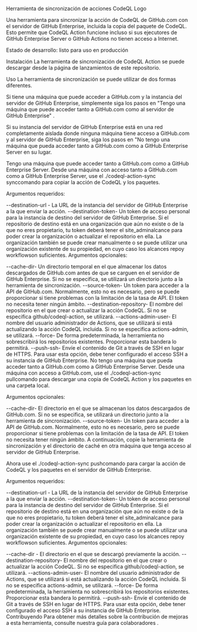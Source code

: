Herramienta de sincronización de acciones CodeQL
Logo

Una herramienta para sincronizar la acción de CodeQL de GitHub.com con el servidor de GitHub Enterprise, incluida la copia del paquete de CodeQL. Esto permite que CodeQL Action funcione incluso si sus ejecutores de GitHub Enterprise Server o GitHub Actions no tienen acceso a Internet.

Estado de desarrollo: listo para uso en producción

Instalación
La herramienta de sincronización de CodeQL Action se puede descargar desde la página de lanzamientos de este repositorio.

Uso
La herramienta de sincronización se puede utilizar de dos formas diferentes.

Si tiene una máquina que puede acceder a GitHub.com y la instancia del servidor de GitHub Enterprise, simplemente siga los pasos en "Tengo una máquina que puede acceder tanto a GitHub.com como al servidor de GitHub Enterprise" .

Si su instancia del servidor de GitHub Enterprise está en una red completamente aislada donde ninguna máquina tiene acceso a GitHub.com y al servidor de GitHub Enterprise, siga los pasos en "No tengo una máquina que pueda acceder tanto a GitHub.com como a GitHub Enterprise Server en su lugar.

Tengo una máquina que puede acceder tanto a GitHub.com como a GitHub Enterprise Server.
Desde una máquina con acceso tanto a GitHub.com como a GitHub Enterprise Server, use el ./codeql-action-sync synccomando para copiar la acción de CodeQL y los paquetes.

Argumentos requeridos:

--destination-url - La URL de la instancia del servidor de GitHub Enterprise a la que enviar la acción.
--destination-token- Un token de acceso personal para la instancia de destino del servidor de GitHub Enterprise. Si el repositorio de destino está en una organización que aún no existe o de la que no eres propietario, tu token deberá tener el site_adminalcance para poder crear la organización o actualizar el repositorio en ella. La organización también se puede crear manualmente o se puede utilizar una organización existente de su propiedad, en cuyo caso los alcances repoy workflowson suficientes.
Argumentos opcionales:

--cache-dir- Un directorio temporal en el que almacenar los datos descargados de GitHub.com antes de que se carguen en el servidor de GitHub Enterprise. Si no se especifica, se utilizará un directorio junto a la herramienta de sincronización.
--source-token- Un token para acceder a la API de GitHub.com. Normalmente, esto no es necesario, pero se puede proporcionar si tiene problemas con la limitación de la tasa de API. El token no necesita tener ningún ámbito.
--destination-repository- El nombre del repositorio en el que crear o actualizar la acción CodeQL. Si no se especifica github/codeql-action, se utilizará.
--actions-admin-user- El nombre del usuario administrador de Actions, que se utilizará si está actualizando la acción CodeQL incluida. Si no se especifica actions-admin, se utilizará.
--force- De forma predeterminada, la herramienta no sobrescribirá los repositorios existentes. Proporcionar esta bandera lo permitirá.
--push-ssh- Envíe el contenido de Git a través de SSH en lugar de HTTPS. Para usar esta opción, debe tener configurado el acceso SSH a su instancia de GitHub Enterprise.
No tengo una máquina que pueda acceder tanto a GitHub.com como a GitHub Enterprise Server.
Desde una máquina con acceso a GitHub.com, use el ./codeql-action-sync pullcomando para descargar una copia de CodeQL Action y los paquetes en una carpeta local.

Argumentos opcionales:

--cache-dir- El directorio en el que se almacenan los datos descargados de GitHub.com. Si no se especifica, se utilizará un directorio junto a la herramienta de sincronización.
--source-token- Un token para acceder a la API de GitHub.com. Normalmente, esto no es necesario, pero se puede proporcionar si tiene problemas con la limitación de la tasa de API. El token no necesita tener ningún ámbito.
A continuación, copie la herramienta de sincronización y el directorio de caché en otra máquina que tenga acceso al servidor de GitHub Enterprise.

Ahora use el ./codeql-action-sync pushcomando para cargar la acción de CodeQL y los paquetes en el servidor de GitHub Enterprise.

Argumentos requeridos:

--destination-url - La URL de la instancia del servidor de GitHub Enterprise a la que enviar la acción.
--destination-token- Un token de acceso personal para la instancia de destino del servidor de GitHub Enterprise. Si el repositorio de destino está en una organización que aún no existe o de la que no eres propietario, tu token deberá tener el site_adminalcance para poder crear la organización o actualizar el repositorio en ella. La organización también se puede crear manualmente o se puede utilizar una organización existente de su propiedad, en cuyo caso los alcances repoy workflowson suficientes.
Argumentos opcionales:

--cache-dir - El directorio en el que se descargó previamente la acción.
--destination-repository- El nombre del repositorio en el que crear o actualizar la acción CodeQL. Si no se especifica github/codeql-action, se utilizará.
--actions-admin-user- El nombre del usuario administrador de Actions, que se utilizará si está actualizando la acción CodeQL incluida. Si no se especifica actions-admin, se utilizará.
--force- De forma predeterminada, la herramienta no sobrescribirá los repositorios existentes. Proporcionar esta bandera lo permitirá.
--push-ssh- Envíe el contenido de Git a través de SSH en lugar de HTTPS. Para usar esta opción, debe tener configurado el acceso SSH a su instancia de GitHub Enterprise.
Contribuyendo
Para obtener más detalles sobre la contribución de mejoras a esta herramienta, consulte nuestra guía para colaboradores .
